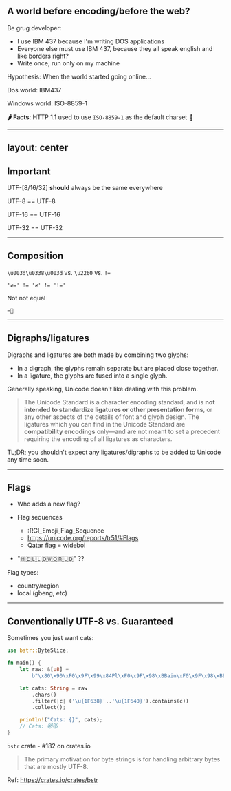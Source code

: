 ## A world before encoding/before the web?

Be grug developer:

- I use IBM 437 because I'm writing DOS applications
- Everyone else must use IBM 437, because they all speak english and like borders right?
- Write once, run only on my machine

Hypothesis: When the world started going online...

Dos world: IBM437

Windows world: ISO-8859-1

<footer>

**🌶 Facts**: HTTP 1.1 used to use `ISO-8859-1` as the default charset 🤯

</footer>

---
layout: center
---

## Important

UTF-[8/16/32] __should__ always be the same everywhere

UTF-8 == UTF-8

UTF-16 == UTF-16

UTF-32 == UTF-32

<!--
The encoding standard is the encoding standard. If people are implementing UTF-8 in different ways (e.g. reverse byte order), then they are not using UTF-8, they have their own special thing.
-->

---

## Composition

`\u003d\u0338\u003d` vs. `\u2260` vs. `!=`

```
'≠=' != '≠' != '!='
```

<v-click>

Not not equal

```
=⃥
```

</v-click>

---

## Digraphs/ligatures

Digraphs and ligatures are both made by combining two glyphs:

- In a digraph, the glyphs remain separate but are placed close together.
- In a ligature, the glyphs are fused into a single glyph.

Generally speaking, Unicode doesn't like dealing with this problem.

> The Unicode Standard is a character encoding standard, and is **not intended to standardize ligatures or other presentation forms**, or any other aspects of the details of font and glyph design. The ligatures which you can find in the Unicode Standard are **compatibility encodings** only—and are not meant to set a precedent requiring the encoding of all ligatures as characters.

TL;DR; you shouldn't expect any ligatures/digraphs to be added to Unicode any time soon.

<!--
http://unicode.org/faq/ligature_digraph.html
-->

---

## Flags

- Who adds a new flag?
- Flag sequences
  - :RGI_Emoji_Flag_Sequence
  - https://unicode.org/reports/tr51/#Flags
  - Qatar flag = wideboi

- "🇭🇪🇱🇱🇴🇼🇴🇷🇱🇩" ??

Flag types:
- country/region
- local (gbeng, etc)

---

## Conventionally UTF-8 vs. Guaranteed

Sometimes you just want cats:

```rust
use bstr::ByteSlice;

fn main() {
    let raw: &[u8] =
        b"\x80\x90\xF0\x9F\x99\x84Pl\xF0\x9F\x98\xBBain\xF0\x9F\x98\xBEText!\x80\x80\x80";

    let cats: String = raw
        .chars()
        .filter(|c| ('\u{1F638}'..'\u{1F640}').contains(c))
        .collect();

    println!("Cats: {}", cats);
    // Cats: 😻😾
}
```

<v-click>

<Arrow x1="220" y1="150" x2="190" y2="210" class="color-red"/>
<Arrow x1="250" y1="150" x2="220" y2="210" class="color-red"/>
<Arrow x1="700" y1="150" x2="670" y2="210" class="color-red"/>
<Arrow x1="725" y1="150" x2="695" y2="210" class="color-red"/>
<Arrow x1="750" y1="150" x2="720" y2="210" class="color-red"/>

</v-click>

<v-click>

`bstr` crate - #182 on crates.io

> The primary motivation for byte strings is for handling arbitrary bytes that are mostly UTF-8.

Ref: https://crates.io/crates/bstr

</v-click>

<!--

`bstr` if you want Conventionally UTF-8 instead
-->
